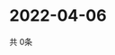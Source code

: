 # 2022-04-06
  共 0条

  <!-- BEGIN -->
  <!-- 最后更新时间Wed Apr 06 2022 20:06:38 GMT+0000 (Coordinated Universal Time) -->
  
  <!-- END -->
  
  